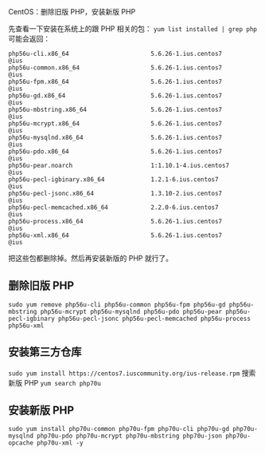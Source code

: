 CentOS：删除旧版 PHP，安装新版 PHP

先查看一下安装在系统上的跟 PHP 相关的包：
`yum list installed | grep php`
可能会返回：

	php56u-cli.x86_64                       5.6.26-1.ius.centos7           @ius
	php56u-common.x86_64                    5.6.26-1.ius.centos7           @ius
	php56u-fpm.x86_64                       5.6.26-1.ius.centos7           @ius
	php56u-gd.x86_64                        5.6.26-1.ius.centos7           @ius
	php56u-mbstring.x86_64                  5.6.26-1.ius.centos7           @ius
	php56u-mcrypt.x86_64                    5.6.26-1.ius.centos7           @ius
	php56u-mysqlnd.x86_64                   5.6.26-1.ius.centos7           @ius
	php56u-pdo.x86_64                       5.6.26-1.ius.centos7           @ius
	php56u-pear.noarch                      1:1.10.1-4.ius.centos7         @ius
	php56u-pecl-igbinary.x86_64             1.2.1-6.ius.centos7            @ius
	php56u-pecl-jsonc.x86_64                1.3.10-2.ius.centos7           @ius
	php56u-pecl-memcached.x86_64            2.2.0-6.ius.centos7            @ius
	php56u-process.x86_64                   5.6.26-1.ius.centos7           @ius
	php56u-xml.x86_64                       5.6.26-1.ius.centos7           @ius

把这些包都删除掉。然后再安装新版的 PHP 就行了。

## 删除旧版 PHP

`sudo yum remove php56u-cli php56u-common php56u-fpm php56u-gd php56u-mbstring php56u-mcrypt php56u-mysqlnd php56u-pdo php56u-pear php56u-pecl-igbinary php56u-pecl-jsonc php56u-pecl-memcached php56u-process php56u-xml`

## 安装第三方仓库

`sudo yum install https://centos7.iuscommunity.org/ius-release.rpm`
搜索新版 PHP
`yum search php70u`

## 安装新版 PHP

`sudo yum install php70u-common php70u-fpm php70u-cli php70u-gd php70u-mysqlnd php70u-pdo php70u-mcrypt php70u-mbstring php70u-json php70u-opcache php70u-xml -y`